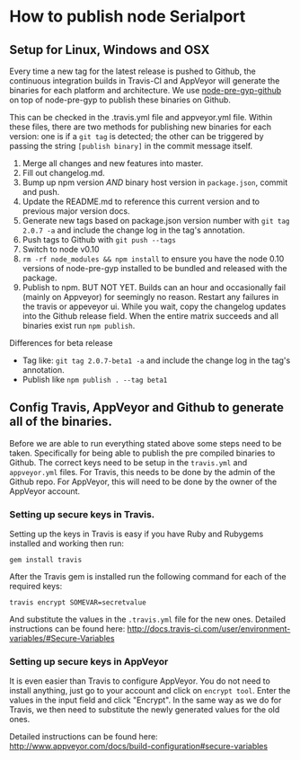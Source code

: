 How to publish node Serialport
=========================================

## Setup for Linux, Windows and OSX

Every time a new tag for the latest release is pushed to Github, the continuous integration
builds in Travis-CI and AppVeyor will generate the binaries for each platform and architecture.
We use [node-pre-gyp-github](https://github.com/bchr02/node-pre-gyp-github) on top of node-pre-gyp
to publish these binaries on Github.

This can be checked in the .travis.yml file and appveyor.yml file. Within these files, there are two
methods for publishing new binaries for each version: one is if a `git tag` is detected; the other
can be triggered by passing the string `[publish binary]` in the commit message itself.

1. Merge all changes and new features into master.
2. Fill out changelog.md.
3. Bump up npm version *AND* binary host version in `package.json`, commit and push.
4. Update the README.md to reference this current version and to previous major version docs.
5. Generate new tags based on package.json version number with `git tag 2.0.7 -a` and include the change log in the tag's annotation.
6. Push tags to Github with `git push --tags`
7. Switch to node v0.10
8. `rm -rf node_modules && npm install` to ensure you have the node 0.10 versions of node-pre-gyp installed to be bundled and released with the package.
9. Publish to npm. BUT NOT YET. Builds can an hour and occasionally fail (mainly on Appveyor) for seemingly no reason. Restart any failures in the travis or appeveyor ui. While you wait, copy the changelog updates into the Github release field. When the entire matrix succeeds and all binaries exist run `npm publish`.

Differences for beta release
* Tag like: `git tag 2.0.7-beta1 -a` and include the change log in the tag's annotation.
* Publish like `npm publish . --tag beta1`

## Config Travis, AppVeyor and Github to generate all of the binaries.

Before we are able to run everything stated above some steps need to be taken. Specifically for being able to publish the pre compiled binaries to Github. The correct keys need to be setup in the `travis.yml` and `appveyor.yml` files. For Travis, this needs to be done by the admin of the Github repo. For AppVeyor, this will need to be done by the owner of the AppVeyor account.

### Setting up secure keys in Travis.

Setting up the keys in Travis is easy if you have Ruby and Rubygems installed and working then run:

`gem install travis`

After the Travis gem is installed run the following command for each of the required keys:

`travis encrypt SOMEVAR=secretvalue`

And substitute the values in the `.travis.yml` file for the new ones. Detailed instructions can
be found here: http://docs.travis-ci.com/user/environment-variables/#Secure-Variables

### Setting up secure keys in AppVeyor

It is even easier than Travis to configure AppVeyor. You do not need to install anything, just go to your account and click on `encrypt tool`. Enter the values in the input field and click "Encrypt". In the same way as we do for Travis, we then need to substitute the newly generated values for the old ones.

Detailed instructions can be found here: http://www.appveyor.com/docs/build-configuration#secure-variables
